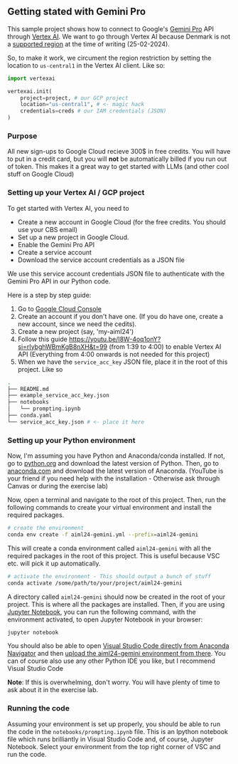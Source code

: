 ## Getting stated with Gemini Pro
This sample project shows how to connect to Google's [Gemini Pro](https://cloud.google.com/vertex-ai/docs/generative-ai/model-reference/gemini) API through [Vertex AI](https://cloud.google.com/vertex-ai?hl=da). We want to go through Vertex AI because Denmark is not a [supported region](https://ai.google.dev/available_regions#available_regions) at the time of writing (25-02-2024). 

So, to make it work, we circument the region restriction by setting the location to `us-central1` in the Vertex AI client. Like so:

```python
import vertexai

vertexai.init(
    project=project, # our GCP project
    location="us-central1", # <- magic hack
    credentials=creds # our IAM credentials (JSON)
) 
```

### Purpose
All new sign-ups to Google Cloud recieve 300$ in free credits. You will have to put in a credit card, but you will **not** be automatically billed if you run out of token. This makes it a great way to get started with LLMs (and other cool stuff on Google Cloud)

### Setting up your Vertex AI / GCP project

To get started with Vertex AI, you need to 
- Create a new account in Google Cloud (for the free credits. You should use your CBS email)
- Set up a new project in Google Cloud. 
- Enable the Gemini Pro API
- Create a service account
- Download the service account credentials as a JSON file

We use this service account credentials JSON file to authenticate with the Gemini Pro API in our Python code.

Here is a step by step guide: 
1. Go to [Google Cloud Console](https://console.cloud.google.com/)
2. Create an account if you don't have one. (If you do have one, create a new account, since we need the cedits).
3. Create a new project (say, 'my-aiml24')
4. Follow this guide https://youtu.be/I8W-4oq1onY?si=rIybghWBmKgB8nXH&t=99 (from 1:39 to 4:00) to enable Vertex AI API
(Everything from 4:00 onwards is not needed for this project)
5. When we have the `service_acc_key` JSON file, place it in the root of this project. Like so

``` bash
.
├── README.md
├── example_service_acc_key.json
├── notebooks
│   └── prompting.ipynb
├── conda.yaml
└── service_acc_key.json # <- place it here
```

### Setting up your Python environment
Now, I'm assuming you have Python and Anaconda/conda installed. If not, go to [python.org](https://www.python.org/downloads/) and download the latest version of Python. Then, go to [anaconda.com](https://www.anaconda.com/products/distribution) and download the latest version of Anaconda. (YouTube is your friend if you need help with the installation - Otherwise ask through Canvas or during the exercise lab)

Now, open a terminal and navigate to the root of this project. Then, run the following commands to create your virtual environment and install the required packages.

``` bash
# create the environment
conda env create -f aiml24-gemini.yml --prefix=aiml24-gemini
```
This will create a conda environment called `aiml24-gemini` with all the required packages in the root of this project. This is useful because VSC etc. will pick it up automatically.

``` bash
# activate the environment - This should output a bunch of stuff
conda activate /some/path/to/your/project/aiml24-gemini
```
A directory called `aiml24-gemini` should now be created in the root of your project. This is where all the packages are installed. Then, if you are using [Jupyter Notebook](https://jupyter.org/), you can run the following command, with the environment activated, to open Jupyter Notebook in your browser:

``` bash
jupyter notebook
```

You should also be able to open [Visual Studio Code directly from Anaconda Navigator](https://docs.anaconda.com/free/working-with-conda/ide-tutorials/vscode/) and then [upload the aiml24-gemini environment from there](https://server-docs.anaconda.com/en/latest/user/environment.html). You can of course also use any other Python IDE you like, but I recommend Visual Studio Code

**Note**: If this is overwhelming, don't worry. You will have plenty of time to ask about it in the exercise lab.

### Running the code
Assuming your environment is set up properly, you should be able to run the code in the `notebooks/prompting.ipynb` file. This is an Ipython notebook file which runs brilliantly in Visual Studio Code and, of course, Jupyter Notebook. Select your environment from the top right corner of VSC and run the code.










   